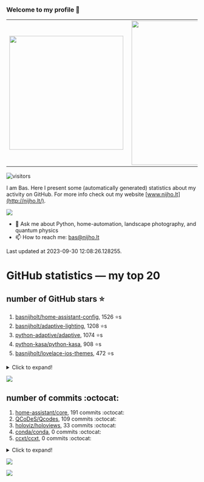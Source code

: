 ### Welcome to my profile 👋

<center>
  <table>
    <tr>
        <td><img width="300px" align="left" src="https://github-readme-stats.vercel.app/api/top-langs/?username=basnijholt&hide=TeX,Jupyter%20Notebook&layout=compact&theme=radical" /></td>
        <td><img align='right' src="https://github-readme-stats.vercel.app/api?username=basnijholt&show_icons=true&theme=radical" width="380"></td>
    </tr>
  </table>
</center>

![visitors](https://visitor-badge.glitch.me/badge?page_id=basnijholt.visitor-badge)

I am Bas. Here I present some (automatically generated) statistics about my activity on GitHub. For more info check out my website [www.nijho.lt](http://nijho.lt/).

![](https://www.nijho.lt/authors/admin/avatar_hu9e60e4b9bc120dfb6a666009f2878da6_182107_250x250_fill_q90_lanczos_center.jpg)

- 💬 Ask me about Python, home-automation, landscape photography, and quantum physics
- 📫 How to reach me: bas@nijho.lt

Last updated at 2023-09-30 12:08:26.128255.

# GitHub statistics — my top 20

## number of GitHub stars ⭐️

1. [basnijholt/home-assistant-config](https://github.com/basnijholt/home-assistant-config/), 1526 ⭐️s
2. [basnijholt/adaptive-lighting](https://github.com/basnijholt/adaptive-lighting/), 1208 ⭐️s
3. [python-adaptive/adaptive](https://github.com/python-adaptive/adaptive/), 1074 ⭐️s
4. [python-kasa/python-kasa](https://github.com/python-kasa/python-kasa/), 908 ⭐️s
5. [basnijholt/lovelace-ios-themes](https://github.com/basnijholt/lovelace-ios-themes/), 472 ⭐️s
<details><summary>Click to expand!</summary>

6. [basnijholt/lovelace-ios-dark-mode-theme](https://github.com/basnijholt/lovelace-ios-dark-mode-theme/), 426 ⭐️s
7. [basnijholt/miflora](https://github.com/basnijholt/miflora/), 359 ⭐️s
8. [basnijholt/rsync-time-machine.py](https://github.com/basnijholt/rsync-time-machine.py/), 345 ⭐️s
9. [topocm/topocm_content](https://github.com/topocm/topocm_content/), 250 ⭐️s
10. [basnijholt/home-assistant-streamdeck-yaml](https://github.com/basnijholt/home-assistant-streamdeck-yaml/), 140 ⭐️s
11. [basnijholt/home-assistant-macbook-touch-bar](https://github.com/basnijholt/home-assistant-macbook-touch-bar/), 92 ⭐️s
12. [basnijholt/markdown-code-runner](https://github.com/basnijholt/markdown-code-runner/), 76 ⭐️s
13. [kwant-project/kwant](https://github.com/kwant-project/kwant/), 75 ⭐️s
14. [basnijholt/home-assistant-streamdeck-yaml-addon](https://github.com/basnijholt/home-assistant-streamdeck-yaml-addon/), 46 ⭐️s
15. [basnijholt/aiokef](https://github.com/basnijholt/aiokef/), 32 ⭐️s
16. [basnijholt/thesis-cover](https://github.com/basnijholt/thesis-cover/), 26 ⭐️s
17. [basnijholt/adaptive-scheduler](https://github.com/basnijholt/adaptive-scheduler/), 21 ⭐️s
18. [basnijholt/instacron](https://github.com/basnijholt/instacron/), 20 ⭐️s
19. [basnijholt/addon-otmonitor](https://github.com/basnijholt/addon-otmonitor/), 15 ⭐️s
20. [kwant-project/kwant-tutorial-2016](https://github.com/kwant-project/kwant-tutorial-2016/), 14 ⭐️s

</details>

![](https://github.com/basnijholt/basnijholt/raw/main/stars_over_time.png)

## number of commits :octocat:

1. [home-assistant/core](https://github.com/home-assistant/core/), 191 commits :octocat:
2. [QCoDeS/Qcodes](https://github.com/QCoDeS/Qcodes/), 109 commits :octocat:
3. [holoviz/holoviews](https://github.com/holoviz/holoviews/), 33 commits :octocat:
4. [conda/conda](https://github.com/conda/conda/), 0 commits :octocat:
5. [ccxt/ccxt](https://github.com/ccxt/ccxt/), 0 commits :octocat:
<details><summary>Click to expand!</summary>

6. [uchicago-cs/deepdish](https://github.com/uchicago-cs/deepdish/), 0 commits :octocat:
7. [james-barrow/golang-ipc](https://github.com/james-barrow/golang-ipc/), 0 commits :octocat:
8. [basnijholt/ipynb_git_filters](https://github.com/basnijholt/ipynb_git_filters/), 0 commits :octocat:
9. [basnijholt/cluster-logger](https://github.com/basnijholt/cluster-logger/), 0 commits :octocat:
10. [madsbk/lrcloud](https://github.com/madsbk/lrcloud/), 0 commits :octocat:
11. [sabnzbd/sabnzbd](https://github.com/sabnzbd/sabnzbd/), 0 commits :octocat:
12. [AlexxIT/SonoffLAN](https://github.com/AlexxIT/SonoffLAN/), 0 commits :octocat:
13. [conda-forge/scipy-feedstock](https://github.com/conda-forge/scipy-feedstock/), 0 commits :octocat:
14. [synesthesiam/hassio-addons](https://github.com/synesthesiam/hassio-addons/), 0 commits :octocat:
15. [kwant-project/testing](https://github.com/kwant-project/testing/), 0 commits :octocat:
16. [basnijholt/zigzag-majoranas](https://github.com/basnijholt/zigzag-majoranas/), 0 commits :octocat:
17. [robmarkcole/HASS-data-detective](https://github.com/robmarkcole/HASS-data-detective/), 0 commits :octocat:
18. [joblib/loky](https://github.com/joblib/loky/), 0 commits :octocat:
19. [ProjectMeniscus/pywebhdfs](https://github.com/ProjectMeniscus/pywebhdfs/), 0 commits :octocat:
20. [sympy/sympy](https://github.com/sympy/sympy/), 0 commits :octocat:

</details>

![](https://github.com/basnijholt/basnijholt/raw/main/commits_per_hour.png)

![](https://github.com/basnijholt/basnijholt/raw/main/commits_per_weekday.png)


